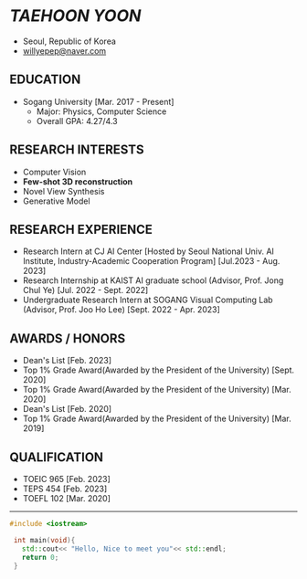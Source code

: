 # ***TAEHOON YOON***
- Seoul, Republic of Korea
- willyepep@naver.com

## EDUCATION
- Sogang University    [Mar. 2017 - Present]
  - Major: Physics, Computer Science
  - Overall GPA: 4.27/4.3

## RESEARCH INTERESTS
- Computer Vision
- **Few-shot 3D reconstruction**
- Novel View Synthesis
- Generative Model

## RESEARCH EXPERIENCE
- Research Intern at CJ AI Center [Hosted by Seoul National Univ. AI Institute, Industry-Academic Cooperation Program]   [Jul.2023 - Aug. 2023]
- Research Internship at KAIST AI graduate school (Advisor, Prof. Jong Chul Ye)    [Jul. 2022 - Sept. 2022]
- Undergraduate Research Intern at SOGANG Visual Computing Lab (Advisor, Prof. Joo Ho Lee)     [Sept. 2022 - Apr. 2023]

## AWARDS / HONORS
- Dean's List    [Feb. 2023]
- Top 1% Grade Award(Awarded by the President of the University)    [Sept. 2020]
- Top 1% Grade Award(Awarded by the President of the University)    [Mar. 2020]
- Dean's List    [Feb. 2020]
- Top 1% Grade Award(Awarded by the President of the University)    [Mar. 2019]

## QUALIFICATION
- TOEIC 965    [Feb. 2023]
- TEPS  454    [Feb. 2023]
- TOEFL 102    [Mar. 2020]

- - -

 ```C++
 #include <iostream>
 
  int main(void){
    std::cout<< "Hello, Nice to meet you"<< std::endl;
    return 0;
  }
 ```
 
<!---
sillsill777/sillsill777 is a ✨ special ✨ repository because its `README.md` (this file) appears on your GitHub profile.
You can click the Preview link to take a look at your changes.
--->
